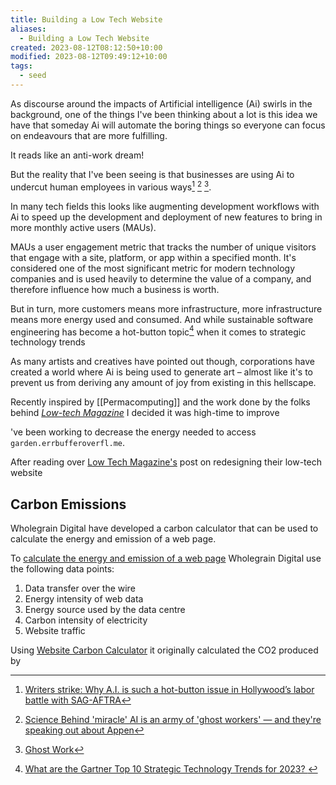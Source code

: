 ```yaml
---
title: Building a Low Tech Website
aliases:
  - Building a Low Tech Website
created: 2023-08-12T08:12:50+10:00
modified: 2023-08-12T09:49:12+10:00
tags:
  - seed
---
```

As discourse around the impacts of Artificial intelligence (Ai) swirls in the background, one of the things I've been thinking about a lot is this idea we have that someday Ai will automate the boring things so everyone can focus on endeavours that are more fulfilling.

It reads like an anti-work dream! 

But the reality that I've been seeing is that businesses are using Ai to undercut human employees in various ways[^1] [^2] [^3]. 

In many tech fields this looks like augmenting development workflows with Ai to speed up the development and deployment of new features to bring in more monthly active users (MAUs).

MAUs a user engagement metric that tracks the number of unique visitors that engage with a site, platform, or app within a specified month. It's considered one of the most significant metric for modern technology companies and is used heavily to determine the value of a company, and therefore influence how much a business is worth.



But in turn, more customers means more infrastructure, more infrastructure means more energy used and consumed. And while sustainable software engineering has become a hot-button topic[^5] when it comes to strategic technology trends 







As many artists and creatives have pointed out though, corporations have created a world where Ai is being used to generate art – almost like it's to prevent us from deriving any amount of joy from existing in this hellscape.



Recently inspired by [[Permacomputing]] and the work done by the folks behind *[Low-tech Magazine](https://solar.lowtechmagazine.com/about/team/)* I decided it was high-time to improve 

've been working to decrease the energy needed to access `garden.errbufferoverfl.me`.

After reading over [Low Tech Magazine's](https://solar.lowtechmagazine.com/about/the-solar-website/) post on redesigning their low-tech website

## Carbon Emissions

Wholegrain Digital have developed a carbon calculator that can be used to calculate the energy and emission of a web page.

To [calculate the energy and emission of a web page](https://sustainablewebdesign.org/calculating-digital-emissions/) Wholegrain Digital use the following data points:

1. Data transfer over the wire
2. Energy intensity of web data
3. Energy source used by the data centre
4. Carbon intensity of electricity
5. Website traffic

Using [Website Carbon Calculator](https://www.websitecarbon.com/website/garden-errbufferoverfl-me/) it originally calculated the CO2 produced by

[^1]: [Writers strike: Why A.I. is such a hot-button issue in Hollywood’s labor battle with SAG-AFTRA](https://fortune.com/2023/07/24/sag-aftra-writers-strike-explained-artificial-intelligence/)
[^2]: [Science
Behind 'miracle' AI is an army of 'ghost workers' — and they're speaking out about Appen](https://www.abc.net.au/news/science/2022-10-14/artificial-intelligence-ai-appen-data-labelling-ghost-workers/101531084)
[^3]: [Ghost Work](https://www.ghostwork.org/)
[^4]: [Do Users Write More Insecure Code with AI Assistants?](https://openreview.net/pdf?id=Ms1zJLac8k)
[^5]: [What are the Gartner Top 10 Strategic Technology Trends for 2023? ](https://www.gartner.com/en/articles/gartner-top-10-strategic-technology-trends-for-2023)